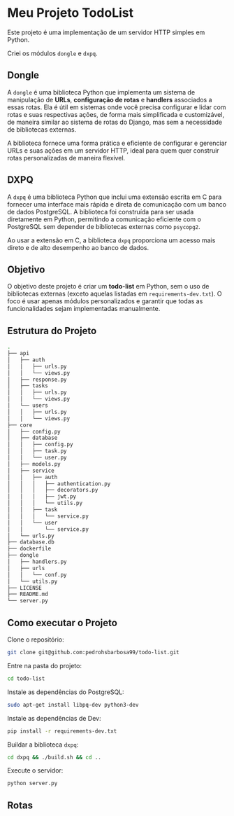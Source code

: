 # Meu Projeto TodoList

Este projeto é uma implementação de um servidor HTTP simples em Python.

Criei os módulos `dongle` e `dxpq`.

## Dongle

A `dongle` é uma biblioteca Python que implementa um sistema de manipulação de **URLs**, **configuração de rotas** e **handlers** associados a essas rotas. Ela é útil em sistemas onde você precisa configurar e lidar com rotas e suas respectivas ações, de forma mais simplificada e customizável, de maneira similar ao sistema de rotas do Django, mas sem a necessidade de bibliotecas externas.

A biblioteca fornece uma forma prática e eficiente de configurar e gerenciar URLs e suas ações em um servidor HTTP, ideal para quem quer construir rotas personalizadas de maneira flexível.

## DXPQ

A `dxpq` é uma biblioteca Python que inclui uma extensão escrita em C para fornecer uma interface mais rápida e direta de comunicação com um banco de dados PostgreSQL. A biblioteca foi construída para ser usada diretamente em Python, permitindo a comunicação eficiente com o PostgreSQL sem depender de bibliotecas externas como `psycopg2`. 

Ao usar a extensão em C, a biblioteca `dxpq` proporciona um acesso mais direto e de alto desempenho ao banco de dados.

## Objetivo

O objetivo deste projeto é criar um **todo-list** em Python, sem o uso de bibliotecas externas (exceto aquelas listadas em `requirements-dev.txt`). O foco é usar apenas módulos personalizados e garantir que todas as funcionalidades sejam implementadas manualmente.

## Estrutura do Projeto

```bash
.
├── api
│   ├── auth
│   │   ├── urls.py
│   │   └── views.py
│   ├── response.py
│   ├── tasks
│   │   ├── urls.py
│   │   └── views.py
│   └── users
│   │   ├── urls.py
│   │   └── views.py
├── core
│   ├── config.py
│   ├── database
│   │   ├── config.py
│   │   ├── task.py
│   │   └── user.py
│   ├── models.py
│   ├── service
│   │   ├── auth
│   │   │   ├── authentication.py
│   │   │   ├── decorators.py
│   │   │   ├── jwt.py
│   │   │   └── utils.py
│   │   ├── task
│   │   │   └── service.py
│   │   └── user
│   │       └── service.py
│   └── urls.py
├── database.db
├── dockerfile
├── dongle
│   ├── handlers.py
│   ├── urls
│   │   └── conf.py
│   └── utils.py
├── LICENSE
├── README.md
└── server.py
```


## Como executar o Projeto

Clone o repositório:
```bash
git clone git@github.com:pedrohsbarbosa99/todo-list.git
```

Entre na pasta do projeto:
```bash
cd todo-list
```

Instale as dependências do PostgreSQL:
```bash
sudo apt-get install libpq-dev python3-dev
```

Instale as dependências de Dev:
```bash
pip install -r requirements-dev.txt
```

Buildar a biblioteca `dxpq`:
```bash
cd dxpq && ./build.sh && cd ..
```

Execute o servidor:
```bash
python server.py
```

## Rotas

